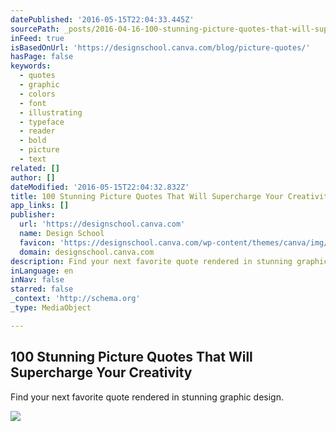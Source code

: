 ```yaml
---
datePublished: '2016-05-15T22:04:33.445Z'
sourcePath: _posts/2016-04-16-100-stunning-picture-quotes-that-will-supercharge-your-creat.md
inFeed: true
isBasedOnUrl: 'https://designschool.canva.com/blog/picture-quotes/'
hasPage: false
keywords:
  - quotes
  - graphic
  - colors
  - font
  - illustrating
  - typeface
  - reader
  - bold
  - picture
  - text
related: []
author: []
dateModified: '2016-05-15T22:04:32.832Z'
title: 100 Stunning Picture Quotes That Will Supercharge Your Creativity
app_links: []
publisher:
  url: 'https://designschool.canva.com'
  name: Design School
  favicon: 'https://designschool.canva.com/wp-content/themes/canva/img/icons/favicon.ico'
  domain: designschool.canva.com
description: Find your next favorite quote rendered in stunning graphic design.
inLanguage: en
inNav: false
starred: false
_context: 'http://schema.org'
_type: MediaObject

---
```

<article style=""><h1>100 Stunning Picture Quotes That Will Supercharge Your Creativity</h1><p>Find your next favorite quote rendered in stunning graphic design.</p><img src="https://designschool.canva.com/wp-content/uploads/sites/2/2016/03/QUOTES-1.png" /></article>